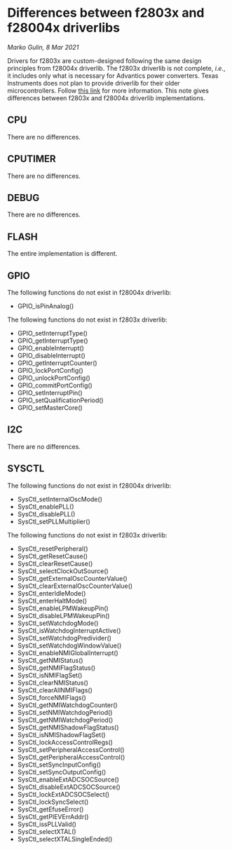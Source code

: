 # Differences between f2803x and f28004x driverlibs

*Marko Gulin, 8 Mar 2021*

Drivers for f2803x are custom-designed following the same design principles from f28004x driverlib. The f2803x driverlib is not complete, *i.e.*, it includes only what is necessary for Advantics power converters. Texas Instruments does not plan to provide driverlib for their older microcontrollers. Follow [this link](https://e2e.ti.com/support/microcontrollers/c2000/f/171/t/978800 "Visit web site") for more information. This note gives differences between f2803x and f28004x driverlib implementations.

## CPU

There are no differences.

## CPUTIMER

There are no differences.

## DEBUG

There are no differences.

## FLASH

The entire implementation is different.

## GPIO

The following functions do not exist in f28004x driverlib:
- GPIO_isPinAnalog()

The following functions do not exist in f2803x driverlib:
- GPIO_setInterruptType()
- GPIO_getInterruptType()
- GPIO_enableInterrupt()
- GPIO_disableInterrupt()
- GPIO_getInterruptCounter()
- GPIO_lockPortConfig()
- GPIO_unlockPortConfig()
- GPIO_commitPortConfig()
- GPIO_setInterruptPin()
- GPIO_setQualificationPeriod()
- GPIO_setMasterCore()

## I2C

There are no differences.

## SYSCTL

The following functions do not exist in f28004x driverlib:
- SysCtl_setInternalOscMode()
- SysCtl_enablePLL()
- SysCtl_disablePLL()
- SysCtl_setPLLMultiplier()

The following functions do not exist in f2803x driverlib:
- SysCtl_resetPeripheral()
- SysCtl_getResetCause()
- SysCtl_clearResetCause()
- SysCtl_selectClockOutSource()
- SysCtl_getExternalOscCounterValue()
- SysCtl_clearExternalOscCounterValue()
- SysCtl_enterIdleMode()
- SysCtl_enterHaltMode()
- SysCtl_enableLPMWakeupPin()
- SysCtl_disableLPMWakeupPin()
- SysCtl_setWatchdogMode()
- SysCtl_isWatchdogInterruptActive()
- SysCtl_setWatchdogPredivider()
- SysCtl_setWatchdogWindowValue()
- SysCtl_enableNMIGlobalInterrupt()
- SysCtl_getNMIStatus()
- SysCtl_getNMIFlagStatus()
- SysCtl_isNMIFlagSet()
- SysCtl_clearNMIStatus()
- SysCtl_clearAllNMIFlags()
- SysCtl_forceNMIFlags()
- SysCtl_getNMIWatchdogCounter()
- SysCtl_setNMIWatchdogPeriod()
- SysCtl_getNMIWatchdogPeriod()
- SysCtl_getNMIShadowFlagStatus()
- SysCtl_isNMIShadowFlagSet()
- SysCtl_lockAccessControlRegs()
- SysCtl_setPeripheralAccessControl()
- SysCtl_getPeripheralAccessControl()
- SysCtl_setSyncInputConfig()
- SysCtl_setSyncOutputConfig()
- SysCtl_enableExtADCSOCSource()
- SysCtl_disableExtADCSOCSource()
- SysCtl_lockExtADCSOCSelect()
- SysCtl_lockSyncSelect()
- SysCtl_getEfuseError()
- SysCtl_getPIEVErrAddr()
- SysCtl_issPLLValid()
- SysCtl_selectXTAL()
- SysCtl_selectXTALSingleEnded()